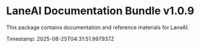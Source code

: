 LaneAI Documentation Bundle v1.0.9
==================================
This package contains documentation and reference materials for LaneAI.

Timestamp: 2025-08-25T04:31:51.997937Z